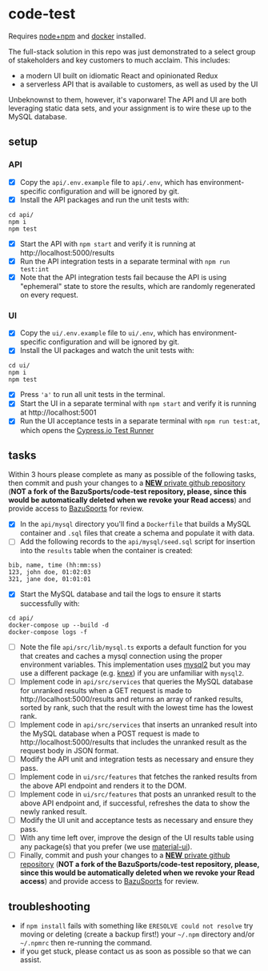 # code-test

Requires [node+npm](https://github.com/nvm-sh/nvm#intro) and [docker](https://www.docker.com/products/docker-desktop) installed.

The full-stack solution in this repo was just demonstrated to a select group of stakeholders and key customers to much acclaim. This includes:
* a modern UI built on idiomatic React and opinionated Redux
* a serverless API that is available to customers, as well as used by the UI

Unbeknownst to them, however, it's vaporware! The API and UI are both leveraging static data sets, and your assignment is to wire these up to the MySQL database.

## setup

### API
- [x] Copy the `api/.env.example` file to `api/.env`, which has environment-specific configuration and will be ignored by git.
- [x] Install the API packages and run the unit tests with:
```
cd api/
npm i
npm test
```
- [x] Start the API with `npm start` and verify it is running at http://localhost:5000/results
- [x] Run the API integration tests in a separate terminal with `npm run test:int`
- [x] Note that the API integration tests fail because the API is using "ephemeral" state to store the results, which are randomly regenerated on every request.

### UI
- [x] Copy the `ui/.env.example` file to `ui/.env`, which has environment-specific configuration and will be ignored by git.
- [x] Install the UI packages and watch the unit tests with:
```
cd ui/
npm i
npm test
```
- [x] Press `'a'` to run all unit tests in the terminal.
- [x] Start the UI in a separate terminal with `npm start` and verify it is running at http://localhost:5001
- [x] Run the UI acceptance tests in a separate terminal with `npm run test:at`, which opens the [Cypress.io Test Runner](https://docs.cypress.io/guides/core-concepts/test-runner#Overview)

## tasks

Within 3 hours please complete as many as possible of the following tasks, then commit and push your changes to a [**NEW** private github repository](https://github.com/new) (**NOT a fork of the BazuSports/code-test repository, please, since this would be automatically deleted when we revoke your Read access**) and provide access to [BazuSports](https://github.com/BazuSports) for review.

- [x] In the `api/mysql` directory you'll find a `Dockerfile` that builds a MySQL container and `.sql` files that create a schema and populate it with data.
- [ ] Add the following records to the `api/mysql/seed.sql` script for insertion into the `results` table when the container is created:
```
bib, name, time (hh:mm:ss)
123, john doe, 01:02:03
321, jane doe, 01:01:01
```
- [x] Start the MySQL database and tail the logs to ensure it starts successfully with:
```
cd api/
docker-compose up --build -d
docker-compose logs -f
```
- [ ] Note the file `api/src/lib/mysql.ts` exports a default function for you that creates and caches a mysql connection using the proper environment variables. This implementation uses [mysql2](https://www.npmjs.com/package/mysql2) but you may use a different package (e.g. [knex](https://www.npmjs.com/package/knex)) if you are unfamiliar with `mysql2`.
- [ ] Implement code in `api/src/services` that queries the MySQL database for unranked results when a GET request is made to http://localhost:5000/results and returns an array of ranked results, sorted by rank, such that the result with the lowest time has the lowest rank.
- [ ] Implement code in `api/src/services` that inserts an unranked result into the MySQL database when a POST request is made to http://localhost:5000/results that includes the unranked result as the request body in JSON format.
- [ ] Modify the API unit and integration tests as necessary and ensure they pass.
- [ ] Implement code in `ui/src/features` that fetches the ranked results from the above API endpoint and renders it to the DOM.
- [ ] Implement code in `ui/src/features` that posts an unranked result to the above API endpoint and, if successful, refreshes the data to show the newly ranked result. 
- [ ] Modify the UI unit and acceptance tests as necessary and ensure they pass.
- [ ] With any time left over, improve the design of the UI results table using any package(s) that you prefer (we use [material-ui](https://material-ui.com/)).
- [ ] Finally, commit and push your changes to a [**NEW** private github repository](https://github.com/new) (**NOT a fork of the BazuSports/code-test repository, please, since this would be automatically deleted when we revoke your Read access**) and provide access to [BazuSports](https://github.com/BazuSports) for review.

## troubleshooting
* if `npm install` fails with something like `ERESOLVE could not resolve` try moving or deleting (create a backup first!) your `~/.npm` directory and/or `~/.npmrc` then re-running the command.
* if you get stuck, please contact us as soon as possible so that we can assist.
